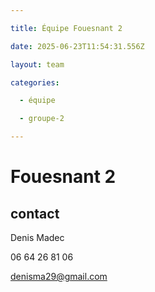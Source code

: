 ```yaml
---

title: Équipe Fouesnant 2

date: 2025-06-23T11:54:31.556Z

layout: team

categories:

  - équipe

  - groupe-2

---
```


# Fouesnant 2



## contact 

Denis Madec

06 64 26 81 06

denisma29@gmail.com

